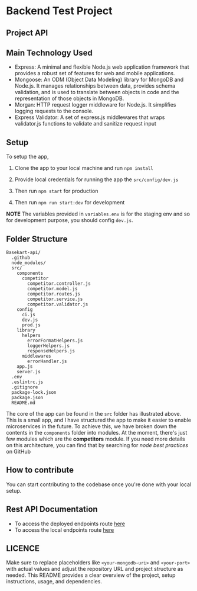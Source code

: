 # Backend Test Project

## Project API

## Main Technology Used

- Express: A minimal and flexible Node.js web application framework that provides a robust set of features for web and mobile applications.
- Mongoose: An ODM (Object Data Modeling) library for MongoDB and Node.js. It manages relationships between data, provides schema validation, and is used to translate between objects in 
  code and the representation of those objects in MongoDB.
- Morgan: HTTP request logger middleware for Node.js. It simplifies logging requests to the console.
- Express Validator: A set of express.js middlewares that wraps validator.js functions to validate and sanitize request input


## Setup

To setup the app,

1. Clone the app to your local machine and run `npm install`

2. Provide local credentials for running the app the `src/config/dev.js`

3. Then run `npm start` for production 

4. Then run `npm run start:dev` for development 

**NOTE** The variables provided in `variables.env` is for the staging env and so for development purpose, you should config `dev.js`. 


## Folder Structure

```
Basekart-api/
  .github
  node_modules/
  src/
    components
      competitor
        competitor.controller.js
        competitor.model.js
        competitor.routes.js
        competitor.service.js
        competitor.validator.js
    config
      ci.js
      dev.js
      prod.js
    library
      helpers
        errorFormatHelpers.js
        loggerHelpers.js
        responseHelpers.js
      middlewares
        errorHandler.js
    app.js
    server.js
  .env
  .eslintrc.js
  .gitignore
  package-lock.json
  package.json
  README.md
```

The core of the app can be found in the `src` folder has illustrated above. This is a small app, and I have structured the app to make it easier to enable microservices in the future. To achieve this, we have broken down the contents in the `components` folder into modules. At the moment, there's just few modules which are the **competitors**  module.
If you need more details on this architecture, you can find that by searching for _node best practices_ on GitHub

## How to contribute

You can start contributing to the codebase once you're done with your local setup.



## Rest API Documentation
-   To access the deployed endpoints route [here](https://backend-test-ig1x.onrender.com/api-doc/)
-   To access the local endpoints route [here](http://localhost:5000/api-doc/)



## LICENCE


Make sure to replace placeholders like `<your-mongodb-uri>` and `<your-port>` with actual values and adjust the repository URL and project structure as needed. This README provides a clear overview of the project, setup instructions, usage, and dependencies.
